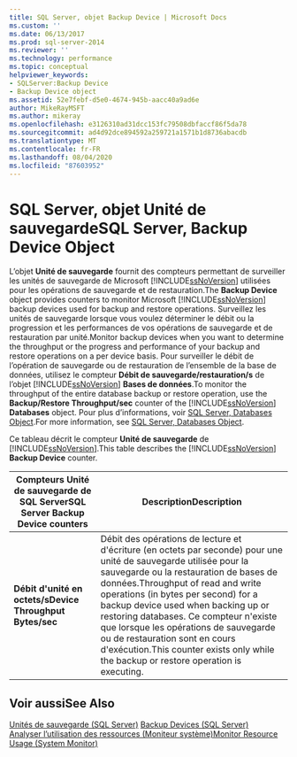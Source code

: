 ```yaml
---
title: SQL Server, objet Backup Device | Microsoft Docs
ms.custom: ''
ms.date: 06/13/2017
ms.prod: sql-server-2014
ms.reviewer: ''
ms.technology: performance
ms.topic: conceptual
helpviewer_keywords:
- SQLServer:Backup Device
- Backup Device object
ms.assetid: 52e7febf-d5e0-4674-945b-aacc40a9ad6e
author: MikeRayMSFT
ms.author: mikeray
ms.openlocfilehash: e3126310ad31dcc153fc79508dbfaccf86f5da78
ms.sourcegitcommit: ad4d92dce894592a259721a1571b1d8736abacdb
ms.translationtype: MT
ms.contentlocale: fr-FR
ms.lasthandoff: 08/04/2020
ms.locfileid: "87603952"
---
```

# <a name="sql-server-backup-device-object"></a><span data-ttu-id="5c65d-102">SQL Server, objet Unité de sauvegarde</span><span class="sxs-lookup"><span data-stu-id="5c65d-102">SQL Server, Backup Device Object</span></span>
  <span data-ttu-id="5c65d-103">L’objet **Unité de sauvegarde** fournit des compteurs permettant de surveiller les unités de sauvegarde de Microsoft [!INCLUDE[ssNoVersion](../../includes/ssnoversion-md.md)] utilisées pour les opérations de sauvegarde et de restauration.</span><span class="sxs-lookup"><span data-stu-id="5c65d-103">The **Backup Device** object provides counters to monitor Microsoft [!INCLUDE[ssNoVersion](../../includes/ssnoversion-md.md)] backup devices used for backup and restore operations.</span></span> <span data-ttu-id="5c65d-104">Surveillez les unités de sauvegarde lorsque vous voulez déterminer le débit ou la progression et les performances de vos opérations de sauvegarde et de restauration par unité.</span><span class="sxs-lookup"><span data-stu-id="5c65d-104">Monitor backup devices when you want to determine the throughput or the progress and performance of your backup and restore operations on a per device basis.</span></span> <span data-ttu-id="5c65d-105">Pour surveiller le débit de l’opération de sauvegarde ou de restauration de l’ensemble de la base de données, utilisez le compteur **Débit de sauvegarde/restauration/s** de l’objet [!INCLUDE[ssNoVersion](../../includes/ssnoversion-md.md)] **Bases de données**.</span><span class="sxs-lookup"><span data-stu-id="5c65d-105">To monitor the throughput of the entire database backup or restore operation, use the **Backup/Restore Throughput/sec** counter of the [!INCLUDE[ssNoVersion](../../includes/ssnoversion-md.md)] **Databases** object.</span></span> <span data-ttu-id="5c65d-106">Pour plus d’informations, voir [SQL Server, Databases Object](sql-server-databases-object.md).</span><span class="sxs-lookup"><span data-stu-id="5c65d-106">For more information, see [SQL Server, Databases Object](sql-server-databases-object.md).</span></span>  
  
 <span data-ttu-id="5c65d-107">Ce tableau décrit le compteur **Unité de sauvegarde** de [!INCLUDE[ssNoVersion](../../includes/ssnoversion-md.md)].</span><span class="sxs-lookup"><span data-stu-id="5c65d-107">This table describes the [!INCLUDE[ssNoVersion](../../includes/ssnoversion-md.md)] **Backup Device** counter.</span></span>  
  
|<span data-ttu-id="5c65d-108">Compteurs Unité de sauvegarde de SQL Server</span><span class="sxs-lookup"><span data-stu-id="5c65d-108">SQL Server Backup Device counters</span></span>|<span data-ttu-id="5c65d-109">Description</span><span class="sxs-lookup"><span data-stu-id="5c65d-109">Description</span></span>|  
|---------------------------------------|-----------------|  
|<span data-ttu-id="5c65d-110">**Débit d'unité en octets/s**</span><span class="sxs-lookup"><span data-stu-id="5c65d-110">**Device Throughput Bytes/sec**</span></span>|<span data-ttu-id="5c65d-111">Débit des opérations de lecture et d'écriture (en octets par seconde) pour une unité de sauvegarde utilisée pour la sauvegarde ou la restauration de bases de données.</span><span class="sxs-lookup"><span data-stu-id="5c65d-111">Throughput of read and write operations (in bytes per second) for a backup device used when backing up or restoring databases.</span></span> <span data-ttu-id="5c65d-112">Ce compteur n'existe que lorsque les opérations de sauvegarde ou de restauration sont en cours d'exécution.</span><span class="sxs-lookup"><span data-stu-id="5c65d-112">This counter exists only while the backup or restore operation is executing.</span></span>|  
  
## <a name="see-also"></a><span data-ttu-id="5c65d-113">Voir aussi</span><span class="sxs-lookup"><span data-stu-id="5c65d-113">See Also</span></span>  
 <span data-ttu-id="5c65d-114">[Unités de sauvegarde &#40;SQL Server&#41;](../backup-restore/backup-devices-sql-server.md) </span><span class="sxs-lookup"><span data-stu-id="5c65d-114">[Backup Devices &#40;SQL Server&#41;](../backup-restore/backup-devices-sql-server.md) </span></span>  
 [<span data-ttu-id="5c65d-115">Analyser l’utilisation des ressources &#40;Moniteur système&#41;</span><span class="sxs-lookup"><span data-stu-id="5c65d-115">Monitor Resource Usage &#40;System Monitor&#41;</span></span>](monitor-resource-usage-system-monitor.md)  
  
  
